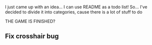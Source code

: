 I just came up with an idea...
I can use README as a todo list! So...
I've decided to divide it into categories, cause there is a lot of stuff to do

THE GAME IS FINISHED?

## Fix crosshair bug